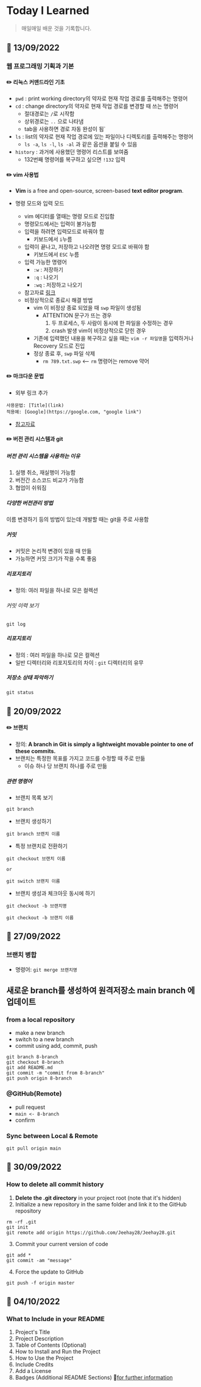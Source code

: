 # Today I Learned

> 매일매일 배운 것을 기록합니다.

## :date: 13/09/2022

### 웹 프로그래밍 기획과 기본

#### :pencil2: 리눅스 커맨드라인 기초

- `pwd` : print working directory의 약자로 현재 작업 경로를 출력해주는 명령어
- `cd` : change directory의 약자로 현재 작업 경로를 변경할 때 쓰는 명령어
  - 절대경로는 `/`로 시작함
  - 상위경로는 `..` 으로 나타냄
  - tab을 사용하면 경로 자동 완성이 됨`
- `ls` : list의 약자로 현재 작업 경로에 있는 파일이나 디렉토리를 출력해주는 명령어
  - `ls -a`, `ls -l`, `ls -al` 과 같은 옵션을 붙일 수 있음
- `history` : 과거에 사용했던 명령어 리스트를 보여줌
  - 132번째 명령어를 복구하고 싶으면 `!132` 입력

#### :pencil2: vim 사용법

- **Vim** is a free and open-source, screen-based **text editor program**.

- 명령 모드와 입력 모드
  - vim 에디터를 열때는 명령 모드로 진입함
  - 명령모드에서는 입력이 불가능함
  - 입력을 하려면 입력모드로 바꿔야 함
    - 키보드에서 `i`누름
  - 입력이 끝나고, 저장하고 나오려면 명령 모드로 바꿔야 함
    - 키보드에서 `ESC` 누름
  - 입력 가능한 명령어
    - `:w` : 저장하기
    - `:q` : 나오기
    - `:wq` : 저장하고 나오기
  - 참고자료 [링크](https://zeddios.tistory.com/122)
  - 비정상적으로 종료시 해결 방법
    - vim 이 비정상 종료 되었을 때 `swp` 파일이 생성됨
      - ATTENTION 문구가 뜨는 경우
        1. 두 프로세스, 두 사람이 동시에 한 파일을 수정하는 경우
        2. crash 발생 vim이 비정상적으로 닫힌 경우
    - 기존에 입력했던 내용을 복구하고 싶을 때는 `vim -r 파일명`을 입력하거나 Recovery 모드로 진입
    - 정상 종료 후, `swp` 파일 삭제
      - `rm 789.txt.swp` <-- `rm` 명령어는 remove 약어

#### :pencil2: 마크다운 문법
- 외부 링크 추가

```
사용문법: [Title](link)
적용예: [Google](https://google.com, "google link")
```

- [참고자료](https://gist.github.com/ihoneymon/652be052a0727ad59601)

#### :pencil2: 버전 관리 시스템과 git

##### 버전 관리 시스템을 사용하는 이유

1. 실행 취소, 재실행이 가능함
2. 버전간 소스코드 비교가 가능함
3. 협업이 쉬워짐

##### 다양한 버전관리 방법

이름 변경하기 등의 방법이 있는데 개발할 때는 git을 주로 사용함

##### 커밋

- 커밋은 논리적 변경이 있을 때 만듦
- 가능하면 커밋 크기가 작을 수록 좋음

##### 리포지토리

- 정의: 여러 파일을 하나로 모은 컬렉션

###### 커밋 이력 보기

```
git log

```

##### 리포지토리

- 정의 : 여러 파일을 하나로 모은 컬렉션
- 일반 디렉터리와 리포지토리의 차이 : `git` 디렉터리의 유무

##### 저장소 상태 파악하기

```
git status
```

## :date: 20/09/2022

#### :pencil2: 브랜치

- 정의: **A branch in Git is simply a lightweight movable pointer to one of these commits.**
- 브랜치는 특정한 목표를 가지고 코드를 수정할 때 주로 만듦
  - 이슈 하나 당 브랜치 하나를 주로 만듦

##### 관련 명령어

- 브랜치 목록 보기

```
git branch
```

- 브랜치 생성하기

```
git branch 브랜치 이름
```

- 특정 브랜치로 전환하기

```
git checkout 브랜치 이름

or

git switch 브랜치 이름
```

- 브랜치 생성과 체크아웃 동시에 하기

```
git checkout -b 브랜치명

git checkout -b 브랜치 이름

```

## :date: 27/09/2022

### 브랜치 병합
- 명령어: `git merge 브랜치명`


## 새로운 branch를 생성하여 원격저장소 main branch 에 업데이트

### from a local repository
- make a new branch
- switch to a new branch
- commit using add, commit, push

```
git branch 8-branch
git checkout 8-branch
git add README.md
git commit -m "commit from 8-branch"
git push origin 8-branch
```

### @GitHub(Remote)
- pull request
- `main <- 8-branch`
- confirm

### Sync between Local & Remote
```
git pull origin main
```


## :date: 30/09/2022
### How to delete all commit history
1. **Delete the .git directory** in your project root (note that it's hidden)
2. Initialize a new repository in the same folder and link it to the GitHub repository

```
rm -rf .git
git init
git remote add origin https://github.com/Jeehay28/Jeehay28.git
```

3. Commit your current version of code

```
git add *
git commit -am "message"
```

4. Force the update to GitHub

```
git push -f origin master
```

## :date: 04/10/2022
### What to Include in your README
1. Project's Title
2. Project Description
3. Table of Contents (Optional)
4. How to Install and Run the Project
5. How to Use the Project
6. Include Credits
7. Add a License
8. Badges (Additional README Sections)
🔗[for further information](https://www.freecodecamp.org/news/how-to-write-a-good-readme-file/)


